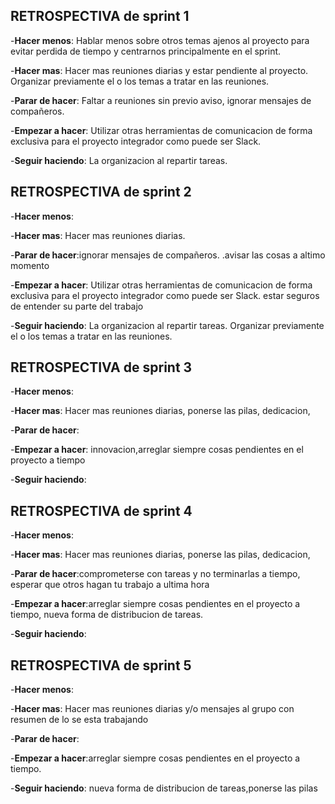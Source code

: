 ## **RETROSPECTIVA de sprint 1** ##

-**Hacer menos**: Hablar menos sobre otros temas ajenos al proyecto para evitar perdida de tiempo y centrarnos principalmente en el sprint.

-**Hacer mas**: Hacer mas reuniones diarias y estar pendiente al proyecto. Organizar previamente el o los temas a tratar en las reuniones.

-**Parar de hacer**: Faltar a reuniones sin previo aviso, ignorar mensajes de compañeros.

-**Empezar a hacer**: Utilizar otras herramientas de comunicacion de forma exclusiva para el proyecto integrador como puede ser Slack.

-**Seguir haciendo**: La organizacion al repartir tareas.



## **RETROSPECTIVA de sprint 2** ##

-**Hacer menos**: 

-**Hacer mas**: Hacer mas reuniones diarias.

-**Parar de hacer**:ignorar mensajes de compañeros. .avisar las cosas a altimo momento

-**Empezar a hacer**: Utilizar otras herramientas de comunicacion de forma exclusiva para el proyecto integrador como puede ser Slack. estar seguros de entender su parte del trabajo

-**Seguir haciendo**: La organizacion al repartir tareas. Organizar previamente el o los temas a tratar en las reuniones.


## **RETROSPECTIVA de sprint 3** ##

-**Hacer menos**: 

-**Hacer mas**: Hacer mas reuniones diarias, ponerse las pilas, dedicacion, 

-**Parar de hacer**:

-**Empezar a hacer**: innovacion,arreglar siempre cosas pendientes en el proyecto a tiempo

-**Seguir haciendo**: 


## **RETROSPECTIVA de sprint 4** ##

-**Hacer menos**: 

-**Hacer mas**: Hacer mas reuniones diarias, ponerse las pilas, dedicacion, 

-**Parar de hacer**:comprometerse con  tareas  y no terminarlas a tiempo, esperar que otros hagan tu trabajo a ultima hora

-**Empezar a hacer**:arreglar siempre cosas pendientes en el proyecto a tiempo, nueva forma de distribucion de tareas.

-**Seguir haciendo**: 

## **RETROSPECTIVA de sprint 5** ##

-**Hacer menos**: 

-**Hacer mas**: Hacer mas reuniones diarias y/o mensajes al grupo con resumen de lo se esta trabajando

-**Parar de hacer**:

-**Empezar a hacer**:arreglar siempre cosas pendientes en el proyecto a tiempo.

-**Seguir haciendo**:  nueva forma de distribucion de tareas,ponerse las pilas
